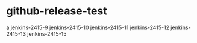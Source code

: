 # github-release-test
a
jenkins-2415-9
jenkins-2415-10
jenkins-2415-11
jenkins-2415-12
jenkins-2415-13
jenkins-2415-15
